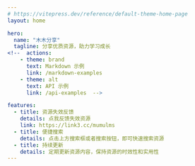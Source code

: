 ```yaml
---
# https://vitepress.dev/reference/default-theme-home-page
layout: home

hero:
  name: "木木分享"
  tagline: 分享优质资源，助力学习成长
<!--  actions:
    - theme: brand
      text: Markdown 示例
      link: /markdown-examples
    - theme: alt
      text: API 示例
      link: /api-examples  -->

features:
  - title: 资源失效反馈
    details: 点我反馈失效资源
    link: https://link3.cc/mumulms
  - title: 便捷搜索
    details: 点击上方搜索框或者搜索按钮，即可快速搜索资源
  - title: 持续更新
    details: 定期更新资源内容，保持资源的时效性和实用性
---
```

